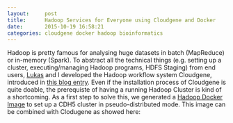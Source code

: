 ```yaml
---
layout:     post
title:      Hadoop Services for Everyone using Cloudgene and Docker
date:       2015-10-19 16:58:21
categories: cloudgene docker hadoop bioinformatics
---
```


Hadoop is pretty famous for analysing huge datasets in batch (MapReduce) or in-memory (Spark). To abstract all the technical things (e.g. setting up a cluster, executing/managing Hadoop programs, HDFS Staging) from end users, [Lukas](http://www.forer.it) and I developed the Hadoop workflow system Cloudgene, introduced in [this blog entry](http://seppinho.github.io/cloudgene/hadoop/2015/08/27/cloudgene/). 
Even if the installation process of Cloudgene is quite doable, the prerequiste of having a running Hadoop Cluster is kind of a shortcoming. As a first step to solve this, we generated a [Hadoop Docker Image](http://seppinho.github.io/docker/hadoop/2015/08/26/docker-hadoop/) to set up a CDH5 cluster in pseudo-distributed mode. This image can be combined with Clodugene as showed here:
